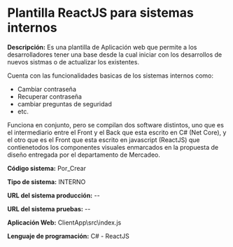 # Plantilla ReactJS para sistemas internos

**Descripción:** Es una plantilla de Aplicación web que permite a los desarrolladores tener una base desde la cual iniciar con los desarrollos de nuevos sistmas o de actualizar los existentes. 


Cuenta con las funcionalidades basicas de los sistemas internos como: 
- Cambiar contraseña
- Recuperar contraseña
- cambiar preguntas de seguridad
- etc.

Funciona en conjunto, pero se compilan dos software distintos, uno que es el intermediario entre el Front y el Back que esta escrito en C# (Net Core), y el otro que es el Front que esta escrito en javascript (ReactJS) que contienetodos los componentes visuales enmarcados en la propuesta de diseño entregada por el departamento de Mercadeo. 

**Código sistema:** Por_Crear

**Tipo de sistema:** INTERNO

**URL del sistema producción:** --

**URL del sistema pruebas:** --

**Aplicación Web:** ClientApp\src\index.js

**Lenguaje de programación:** C# - ReactJS

